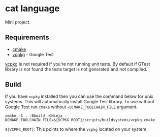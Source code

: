 # cat language

Mini project.

## Requirements

  - [cmake](https://cmake.org)
  - [vcpkg](http://vcpkg.io) - Google Test

[vcpkg](http://vcpkg.io) is not required if you're not running unit tests. By default if GTest library is not found the tests target is not generated and not compiled.

## Build

If you have `vcpkg` installed then you can use the command below for unix systems. This will automatically install Google Test library. To use without Google Test run `cmake` without `-DCMAKE_TOOLCHAIN_FILE` argument.

```
cmake -S . -Bbuild -GNinja -DCMAKE_TOOLCHAIN_FILE=${VCPKG_ROOT}/scripts/buildsystems/vcpkg.cmake
```

`${VCPKG_ROOT}`: This points to where the `vcpkg` located on your system.
